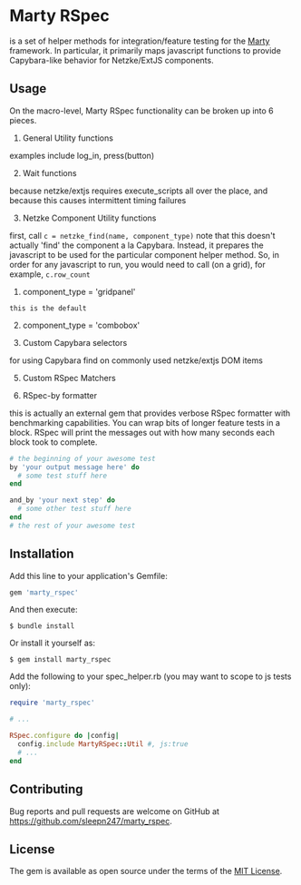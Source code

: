 # Marty RSpec

is a set of helper methods for integration/feature testing for the [Marty](https://github.com/arman000/marty) framework. In particular, it primarily maps javascript functions to provide Capybara-like behavior for Netzke/ExtJS components. 

## Usage

On the macro-level, Marty RSpec functionality can be broken up into 6 pieces. 

1. General Utility functions

  examples include log_in, press(button)

2. Wait functions

  because netzke/extjs requires execute_scripts all over the place, and because this causes intermittent timing failures

3. Netzke Component Utility functions
  
  first, call `c = netzke_find(name, component_type)`
  note that this doesn't actually 'find' the component a la Capybara. Instead, it prepares the javascript to be used for the particular component helper method. So, in order for any javascript to run, you would need to call (on a grid), for example, `c.row_count`

  1. component_type = 'gridpanel' 

    this is the default

  2. component_type = 'combobox'

4. Custom Capybara selectors

  for using Capybara find on commonly used netzke/extjs DOM items

5. Custom RSpec Matchers

6. RSpec-by formatter 

  this is actually an external gem that provides verbose RSpec formatter with benchmarking capabilities. You can wrap bits of longer feature tests in a block. RSpec will print the messages out with how many seconds each block took to complete. 

  ```ruby
  # the beginning of your awesome test
  by 'your output message here' do
    # some test stuff here
  end

  and_by 'your next step' do
    # some other test stuff here
  end
  # the rest of your awesome test
  ```

## Installation

Add this line to your application's Gemfile:

```ruby
gem 'marty_rspec'
```

And then execute:

    $ bundle install

Or install it yourself as:

    $ gem install marty_rspec

Add the following to your spec_helper.rb (you may want to scope to js tests only):

```ruby
require 'marty_rspec'

# ...

RSpec.configure do |config|
  config.include MartyRSpec::Util #, js:true
  # ...
end
```

## Contributing

Bug reports and pull requests are welcome on GitHub at https://github.com/sleepn247/marty_rspec.


## License

The gem is available as open source under the terms of the [MIT License](http://opensource.org/licenses/MIT).

